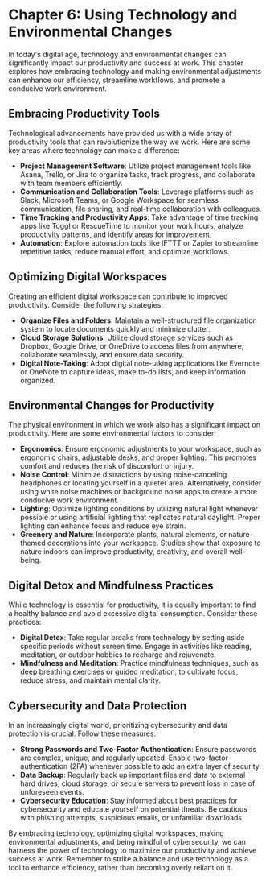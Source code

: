 Chapter 6: Using Technology and Environmental Changes
=====================================================

In today's digital age, technology and environmental changes can significantly impact our productivity and success at work. This chapter explores how embracing technology and making environmental adjustments can enhance our efficiency, streamline workflows, and promote a conducive work environment.

Embracing Productivity Tools
----------------------------

Technological advancements have provided us with a wide array of productivity tools that can revolutionize the way we work. Here are some key areas where technology can make a difference:

* **Project Management Software**: Utilize project management tools like Asana, Trello, or Jira to organize tasks, track progress, and collaborate with team members efficiently.
* **Communication and Collaboration Tools**: Leverage platforms such as Slack, Microsoft Teams, or Google Workspace for seamless communication, file sharing, and real-time collaboration with colleagues.
* **Time Tracking and Productivity Apps**: Take advantage of time tracking apps like Toggl or RescueTime to monitor your work hours, analyze productivity patterns, and identify areas for improvement.
* **Automation**: Explore automation tools like IFTTT or Zapier to streamline repetitive tasks, reduce manual effort, and optimize workflows.

Optimizing Digital Workspaces
-----------------------------

Creating an efficient digital workspace can contribute to improved productivity. Consider the following strategies:

* **Organize Files and Folders**: Maintain a well-structured file organization system to locate documents quickly and minimize clutter.
* **Cloud Storage Solutions**: Utilize cloud storage services such as Dropbox, Google Drive, or OneDrive to access files from anywhere, collaborate seamlessly, and ensure data security.
* **Digital Note-Taking**: Adopt digital note-taking applications like Evernote or OneNote to capture ideas, make to-do lists, and keep information organized.

Environmental Changes for Productivity
--------------------------------------

The physical environment in which we work also has a significant impact on productivity. Here are some environmental factors to consider:

* **Ergonomics**: Ensure ergonomic adjustments to your workspace, such as ergonomic chairs, adjustable desks, and proper lighting. This promotes comfort and reduces the risk of discomfort or injury.
* **Noise Control**: Minimize distractions by using noise-canceling headphones or locating yourself in a quieter area. Alternatively, consider using white noise machines or background noise apps to create a more conducive work environment.
* **Lighting**: Optimize lighting conditions by utilizing natural light whenever possible or using artificial lighting that replicates natural daylight. Proper lighting can enhance focus and reduce eye strain.
* **Greenery and Nature**: Incorporate plants, natural elements, or nature-themed decorations into your workspace. Studies show that exposure to nature indoors can improve productivity, creativity, and overall well-being.

Digital Detox and Mindfulness Practices
---------------------------------------

While technology is essential for productivity, it is equally important to find a healthy balance and avoid excessive digital consumption. Consider these practices:

* **Digital Detox**: Take regular breaks from technology by setting aside specific periods without screen time. Engage in activities like reading, meditation, or outdoor hobbies to recharge and rejuvenate.
* **Mindfulness and Meditation**: Practice mindfulness techniques, such as deep breathing exercises or guided meditation, to cultivate focus, reduce stress, and maintain mental clarity.

Cybersecurity and Data Protection
---------------------------------

In an increasingly digital world, prioritizing cybersecurity and data protection is crucial. Follow these measures:

* **Strong Passwords and Two-Factor Authentication**: Ensure passwords are complex, unique, and regularly updated. Enable two-factor authentication (2FA) whenever possible to add an extra layer of security.
* **Data Backup**: Regularly back up important files and data to external hard drives, cloud storage, or secure servers to prevent loss in case of unforeseen events.
* **Cybersecurity Education**: Stay informed about best practices for cybersecurity and educate yourself on potential threats. Be cautious with phishing attempts, suspicious emails, or unfamiliar downloads.

By embracing technology, optimizing digital workspaces, making environmental adjustments, and being mindful of cybersecurity, we can harness the power of technology to maximize our productivity and achieve success at work. Remember to strike a balance and use technology as a tool to enhance efficiency, rather than becoming overly reliant on it.

